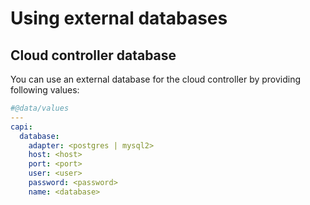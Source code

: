# Using external databases

## Cloud controller database

You can use an external database for the cloud controller by providing following values:

```yaml
#@data/values
---
capi:
  database:
    adapter: <postgres | mysql2>
    host: <host>
    port: <port>
    user: <user>
    password: <password>
    name: <database>
```
